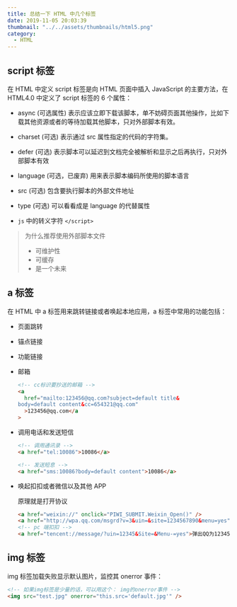 ```yaml
---
title: 总结一下 HTML 中几个标签
date: 2019-11-05 20:03:39
thumbnail: "../../assets/thumbnails/html5.png"
category:
  - HTML
---
```


## script 标签

在 HTML 中定义 script 标签是向 HTML 页面中插入 JavaScript 的主要方法，在 HTML4.0 中定义了 script 标签的 6 个属性：

- async (可选属性) 表示应该立即下载该脚本，单不妨碍页面其他操作，比如下载其他资源或者的等待加载其他脚本，只对外部脚本有效。

- charset (可选) 表示通过 src 属性指定的代码的字符集。

- defer (可选) 表示脚本可以延迟到文档完全被解析和显示之后再执行，只对外部脚本有效

- language (可选，已废弃) 用来表示脚本编码所使用的脚本语言

- src (可选) 包含要执行脚本的外部文件地址

- type (可选) 可以看看成是 language 的代替属性

- `js` 中的转义字符 `</script>`

> 为什么推荐使用外部脚本文件
>
> - 可维护性
> - 可缓存
> - 是一个未来

## a 标签

在 HTML 中 a 标签用来跳转链接或者唤起本地应用，a 标签中常用的功能包括：

- 页面跳转

- 锚点链接

- 功能链接

- 邮箱

  ```html
  <!-- cc标识要抄送的邮箱 -->
  <a
    href="mailto:123456@qq.com?subject=default title&
  body=default content&cc=654321@qq.com"
    >123456@qq.com</a
  >
  ```

- 调用电话和发送短信

  ```html
  <!-- 调用通讯录 -->
  <a href="tel:10086">10086</a>

  <!-- 发送短息 -->
  <a href="sms:10086?body=default content">10086</a>
  ```

- 唤起扣扣或者微信以及其他 APP

  原理就是打开协议

  ```html
  <a href="weixin://" onclick="PIWI_SUBMIT.Weixin_Open()" />
  <a href="http://wpa.qq.com/msgrd?v=3&uin=&site=1234567890&menu=yes" />
  <!-- pc 端扣扣 -->
  <a href="tencent://message/?uin=12345&Site=&Menu-=yes">弹出QQ为12345的窗口</a>
  ```

## img 标签

img 标签加载失败显示默认图片，监控其 onerror 事件：

```html
<!-- 如果img标签是少量的话，可以用这个： img的onerror事件 -->
<img src="test.jpg" onerror="this.src='default.jpg'" />
```
